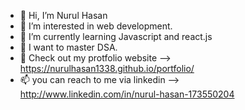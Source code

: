 - 👋 Hi, I’m Nurul Hasan
- 👀 I’m interested in web development.
- 🌱 I’m currently learning Javascript and react.js
- 💞️ I want to master DSA.
- 🔰 Check out my protfolio website -->  https://nurulhasan1338.github.io/portfolio/
- 📫 you can reach to me via linkedin --> http://www.linkedin.com/in/nurul-hasan-173550204

<!---
Nurulhasan1338/Nurulhasan1338 is a ✨ special ✨ repository because its `README.md` (this file) appears on your GitHub profile.
You can click the Preview link to take a look at your changes.
--->
